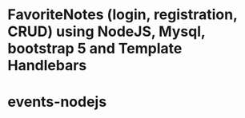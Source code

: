 # FavoriteNotes (login, registration, CRUD) using NodeJS, Mysql, bootstrap 5 and Template Handlebars
# events-nodejs
